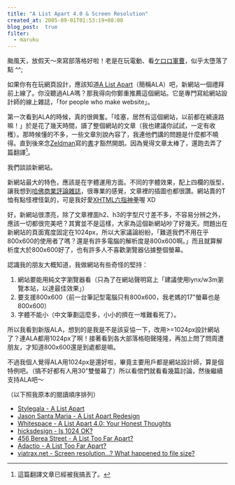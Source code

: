```yaml
---
title: "A List Apart 4.0 & Screen Resolution"
created_at: 2005-09-01T01:53:19+08:00
blog_post:  true
filter:
  - maruku
---
```


颱風天，放假天～來寫部落格好啦！老是在玩電動、看[ケロロ軍曹][keroro]，似乎太墮落了點 ^^;

如果你有在玩網頁設計，應該知道[A List Apart][ALA]（簡稱ALA）吧，新網站一個禮拜前上線了。你沒聽過ALA嗎？那我得向你鄭重推薦這個網站。它是專門寫給網站設計師的線上雜誌，「for people who make website」。

第一次看到ALA的時候，真的很興奮。「哇塞，居然有這個網站，以前都在繞遠路嘛！」於是花了幾天時間，讀了整個網站的文章（我也建議你試試，一定有收穫）。那時候懂的不多，一些文章別說內容了，我連他們講的問題是什麼都不曉得。直到後來念[Zeldman][Zeldman]寫的[書][ZeldmanBook]才豁然開朗。因為覺得文章太棒了，還跑去弄了篇翻譯[^practical_css]。

我們談談新網站。

新網站最大的特色，應該是在字體運用方面。不同的字體效果，配上四欄的版型，讓我想到[哈佛商業評論雜誌][HBR]，很專業的感覺，文章裡的插圖也都很讚。網站賣的T恤有點怪裡怪氣的，可是我好愛[XHTML六指神拳][XHTMLFistShirt]喔 XD

好，新網站很漂亮，除了文章裡面h2、h3的字型尺寸差不多，不容易分辨之外，應該一切都很完美吧？其實並不是這樣，大家為這個新網站吵了好幾天。問題出在新網站的頁面寬度固定在1024px，所以大家議論紛紛，「難道我們不用在乎800x600的使用者了嗎？還是有許多電腦的解析度是800x600啊。」而且就算解析度大於800x600好了，也有許多人不喜歡瀏覽器佔據整個螢幕。

認識我的朋友大概知道，我做網站有些奇怪的堅持：

1. 網站要能用純文字瀏覽器看（只為了在網站聲明寫上「建議使用lynx/w3m瀏覽本站，以達最佳效果」）
2. 要支援800x600（前一台筆記型電腦只有800x600，我老媽的17"螢幕也是800x600）
3. 字體不能小（中文筆劃這麼多，小小的擠在一堆難看死了）。

所以我看到新版ALA，想到的是我是不是該妥協一下，改用>=1024px設計網站了？連ALA都用1024px了啊！接著看到各大部落格砲聲隆隆，再加上問了問周遭朋友，才知道800x600還是到處都是嘛。

不過我個人覺得ALA用1024px是還好啦，畢竟主要用戶都是網站設計師，算是個特例吧。（搞不好都有人用30"雙螢幕了）所以看倌們就看看幾篇討論，然後繼續支持ALA吧～

（以下照我原本的閱讀順序排列）

* [Stylegala - A List Apart][stylegala]
* [Jason Santa Maria - A List Apart Redesign][JasonSantaMaria]
* [Whitespace - A List Apart 4.0: Your Honest Thoughts][whitespace]
* [hicksdesign - Is 1024 OK?][hicksdesign]
* [456 Berea Street - A List Too Far Apart?][bereast]
* [Adactio - A List Too Far Apart?][adactio]
* [viatrax.net - Screen resolution…? What happened to file size?][viatrax]


[keroro]: http://www.keroro.com/ "ケロロ軍曹"
[ALA]: http://www.alistapart.com/ "For People Who Make Websites"
[Zeldman]: http://www.zeldman.com/ "The Daily Report"
[ZeldmanBook]: http://www.amazon.com/exec/obidos/tg/detail/-/0735710732/ "Taking Your Talent to the Web: Making the Transition from Graphic Design to Web Design"
[HBR]: http://cpro.com.tw/hbr/ "哈佛商業評論中文版"
[XHTMLFistShirt]: http://www.alistapart.com/store/tshirt-xhtmlfist "A List Apart Store: XHTML Fist Shirt"
[stylegala]: http://www.stylegala.com/archive/a_list_apart.htm "Stylegala - A List Apart"
[JasonSantaMaria]: http://www.jasonsantamaria.com/archive/2005/08/23/a_list_apart_redesign.php "Jason Santa Maria - A List Apart Redesign"
[whitespace]: http://9rules.com/whitespace/a_list_apart_40_your_honest_thoughts.php "Whitespace - A List Apart 4.0: Your Honest Thoughts"
[hicksdesign]: http://www.hicksdesign.co.uk/journal/is-1024-ok "hicksdesign - Is 1024 OK?"
[viatrax]: http://www.viatrax.net/vish/?p=38 "viatrax.net - Screen resolution…? What happened to file size?"
[bereast]: http://www.456bereastreet.com/archive/200508/a_list_too_far_apart/ "456 Berea Street - A List Too Far Apart?"
[adactio]: http://adactio.com/journal/display.php/20050825222234.xml?skin=sci-fi "Adactio - A List Too Far Apart?"

[^practical_css]: 這篇翻譯文章已經被我搞丟了。

